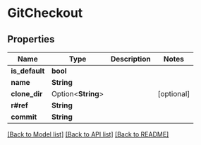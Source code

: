 # GitCheckout

## Properties

Name | Type | Description | Notes
------------ | ------------- | ------------- | -------------
**is_default** | **bool** |  | 
**name** | **String** |  | 
**clone_dir** | Option<**String**> |  | [optional]
**r#ref** | **String** |  | 
**commit** | **String** |  | 

[[Back to Model list]](../README.md#documentation-for-models) [[Back to API list]](../README.md#documentation-for-api-endpoints) [[Back to README]](../README.md)


